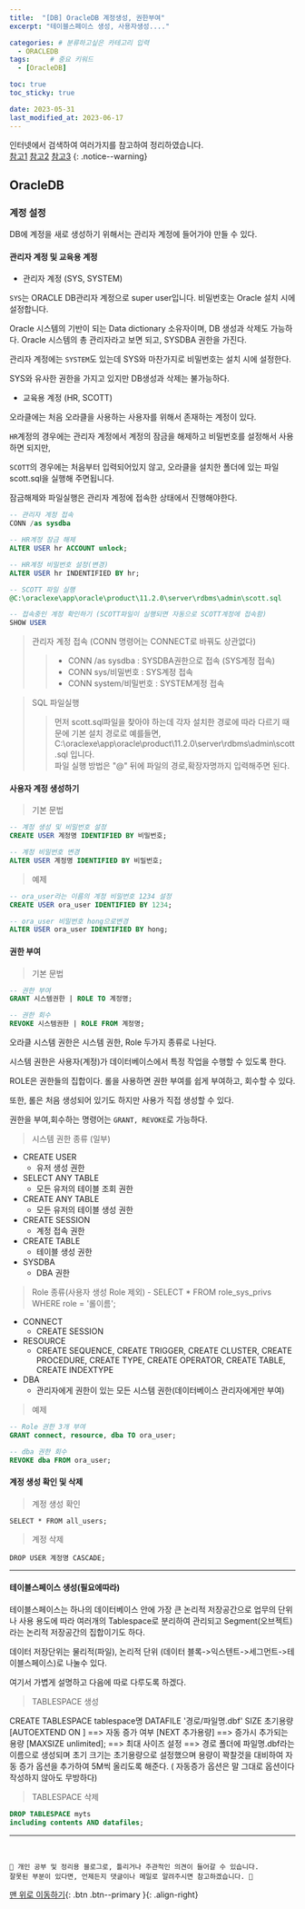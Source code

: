```yaml
---
title:  "[DB] OracleDB 계정생성, 권한부여"  
excerpt: "테이블스페이스 생성, 사용자생성...."

categories: # 분류하고싶은 카테고리 입력
  - ORACLEDB
tags:     # 중요 키워드
  - [OracleDB]

toc: true
toc_sticky: true

date: 2023-05-31
last_modified_at: 2023-06-17
---
```



인터넷에서 검색하여 여러가지를 참고하여 정리하였습니다.    
[참고1](https://myjamong.tistory.com/218)
[참고2](https://aileen93.tistory.com/17)
[참고3](https://velog.io/@krafftdj/Oracle-%EA%B3%84%EC%A0%95-%EC%83%9D%EC%84%B1-%EA%B6%8C%ED%95%9C-%EB%B6%80%EC%97%AC)
{: .notice--warning}


## OracleDB

### 계정 설정

DB에 계정을 새로 생성하기 위해서는 관리자 계정에 들어가야 만들 수 있다.

#### 관리자 계정 및 교육용 계정

- 관리자 계정 (SYS, SYSTEM)

`SYS`는 ORACLE DB관리자 계정으로 super user입니다. 비밀번호는 Oracle 설치 시에 설정합니다.

Oracle 시스템의 기반이 되는 Data dictionary 소유자이며, DB 생성과 삭제도 가능하다. Oracle 시스템의 총 관리자라고 보면 되고, SYSDBA 권한을 가진다.

관리자 계정에는 `SYSTEM`도 있는데 SYS와 마찬가지로 비밀번호는 설치 시에 설정한다. 

SYS와 유사한 권한을 가지고 있지만 DB생성과 삭제는 불가능하다. 

- 교육용 계정 (HR, SCOTT)

오라클에는 처음 오라클을 사용하는 사용자를 위해서 존재하는 계정이 있다. 

`HR`계정의 경우에는 관리자 계정에서 계정의 잠금을 해제하고 비밀번호를 설정해서 사용하면 되지만,

`SCOTT`의 경우에는 처음부터 입력되어있지 않고, 오라클을 설치한 폴더에 있는 파일 scott.sql을 실행해 주면됩니다.

잠금해제와 파일실행은 관리자 계정에 접속한 상태에서 진행해야한다.

```sql
-- 관리자 계정 접속
CONN /as sysdba

-- HR계정 잠금 해제
ALTER USER hr ACCOUNT unlock;

-- HR계정 비밀번호 설정(변경)
ALTER USER hr INDENTIFIED BY hr;

-- SCOTT 파일 실행
@C:\oraclexe\app\oracle\product\11.2.0\server\rdbms\admin\scott.sql

-- 접속중인 계정 확인하기 (SCOTT파일이 실행되면 자동으로 SCOTT계정에 접속함)
SHOW USER
```

> 관리자 계정 접속 (CONN 명령어는 CONNECT로 바꿔도 상관없다)
>> - CONN /as sysdba  : SYSDBA권한으로 접속 (SYS계정 접속)
>> - CONN sys/비밀번호  : SYS계정 접속
>> - CONN system/비밀번호  : SYSTEM계정 접속 

> SQL 파일실행
> > 먼저 scott.sql파일을 찾아야 하는데 각자 설치한 경로에 따라 다르기 때문에 기본 설치 경로로 예를들면, <br>
> > C:\oraclexe\app\oracle\product\11.2.0\server\rdbms\admin\scott.sql 입니다.<br>
> > 파일 실행 방법은 "@" 뒤에 파일의 경로,확장자명까지 입력해주면 된다.

#### 사용자 계정 생성하기 

> 기본 문법

```sql
-- 계정 생성 및 비밀번호 설정
CREATE USER 계정명 IDENTIFIED BY 비밀번호;

-- 계정 비밀번호 변경
ALTER USER 계정명 IDENTIFIED BY 비밀번호;
```

> 예제

```sql
-- ora_user라는 이름의 계정 비밀번호 1234 설정
CREATE USER ora_user IDENTIFIED BY 1234;

-- ora_user 비밀번호 hong으로변경
ALTER USER ora_user IDENTIFIED BY hong;
```

#### 권한 부여

> 기본 문법

```sql 
-- 권한 부여
GRANT 시스템권한 | ROLE TO 계정명;

-- 권한 회수
REVOKE 시스템권한 | ROLE FROM 계정명;
```

오라클 시스템 권한은 시스템 권한, Role 두가지 종류로 나뉜다.

시스템 권한은 사용자(계정)가 데이터베이스에서 특정 작업을 수행할 수 있도록 한다. 

ROLE은 권한들의 집합이다. 롤을 사용하면 권한 부여를 쉽게 부여하고, 회수할 수 있다.

또한, 롤은 처음 생성되어 있기도 하지만 사용가 직접 생성할 수 있다.

권한을 부여,회수하는 명령어는 `GRANT, REVOKE`로 가능하다.

>  시스템 권한 종류 (일부)

- CREATE USER
  - 유저 생성 권한
- SELECT ANY TABLE
  - 모든 유저의 테이블 조회 권한
- CREATE ANY TABLE
  - 모든 유저의 테이블 생성 권한
- CREATE SESSION
  - 계정 접속 권한 
- CREATE TABLE
  - 테이블 생성 권한
- SYSDBA
  - DBA 권한

> Role 종류(사용자 생성 Role 제외) - SELECT * FROM role_sys_privs WHERE role = '롤이름';

- CONNECT 
  - CREATE SESSION
- RESOURCE
  - CREATE SEQUENCE, CREATE TRIGGER, CREATE CLUSTER, CREATE PROCEDURE, CREATE TYPE, CREATE OPERATOR, CREATE TABLE, CREATE INDEXTYPE
- DBA
  - 관리자에게 권한이 있는 모든 시스템 권한(데이터베이스 관리자에게만 부여)


> 예제

```sql
-- Role 권한 3개 부여
GRANT connect, resource, dba TO ora_user;

-- dba 권한 회수
REVOKE dba FROM ora_user;
```

#### 계정 생성 확인 및 삭제

> 계정 생성 확인

```
SELECT * FROM all_users;
```

> 계정 삭제

```
DROP USER 계정명 CASCADE;
```


--- 

#### 테이블스페이스 생성(필요에따라)

테이블스페이스는 하나의 데이터베이스 안에 가장 큰 논리적 저장공간으로 업무의 단위나 사용 용도에 따라
여러개의 Tablespace로 분리하여 관리되고 Segment(오브젝트)라는 논리적 저장공간의 집합이기도 하다.

데이터 저장단위는 물리적(파일), 논리적 단위 (데이터 블록->익스텐트->세그먼트->테이블스페이스)로 나눌수 있다.

여기서 가볍게 설명하고 다음에 따로 다루도록 하겠다.

> TABLESPACE 생성

CREATE TABLESPACE tablespace명
DATAFILE '경로/파일명.dbf'
SIZE 초기용량
[AUTOEXTEND ON ]  ==> 자동 증가 여부
[NEXT 추가용량]	   ==> 증가시 추가되는 용량
[MAXSIZE unlimited]; ==> 최대 사이즈 설정
==> 경로 폴더에 파일명.dbf라는 이름으로 생성되며 초기 크기는 초기용량으로 설정했으며 용량이 꽉찰것을 대비하여
자동 증가 옵션을 추가하여 5M씩 올리도록 해준다. ( 자동증가 옵션은 말 그대로 옵션이다 작성하지 않아도 무방하다)

> TABLESPACE 삭제

```sql
DROP TABLESPACE myts  
including contents AND datafiles;
```


***
<br>
    
    📢 개인 공부 및 정리용 블로그로, 틀리거나 주관적인 의견이 들어갈 수 있습니다.
    잘못된 부분이 있다면, 언제든지 댓글이나 메일로 알려주시면 참고하겠습니다. 🔔

[맨 위로 이동하기](#){: .btn .btn--primary }{: .align-right}